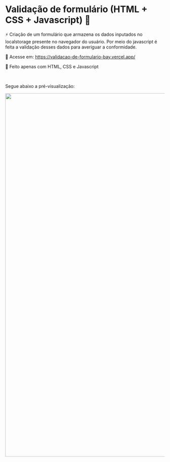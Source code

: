 # Validação de formulário (HTML + CSS + Javascript) 📝

⚡ Criação de um formulário que armazena os dados inputados no localstorage presente no navegador do usuário. Por meio do javascript é feita a validação desses dados para averiguar a conformidade.

📲 Acesse em: https://validacao-de-formulario-bay.vercel.app/

📄 Feito apenas com HTML, CSS e Javascript

<br>

Segue abaixo a pré-visualização:

<img src="https://github.com/ViniciusBaessi/Validacao-de-formulario/blob/main/assets/Preview%20do%20formul%C3%A1rio.png" alt="" style="width:1150px;">

